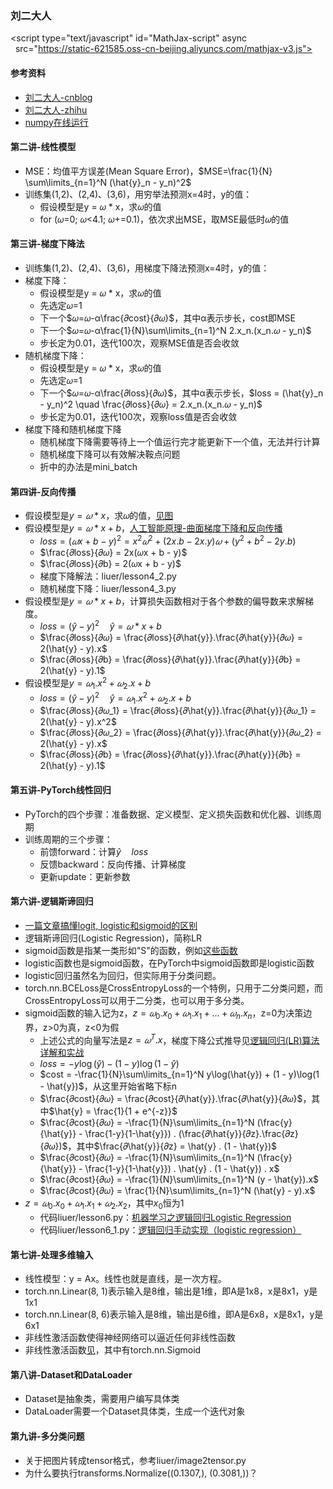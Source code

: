 ### 刘二大人

<script>
  MathJax = {
    tex: {
      inlineMath: [['$', '$'], ['\\(', '\\)']],
      displayMath: [["$$", "$$"], ["\\[", "\\]"]],
    },
    svg: {
      fontCache: 'global'
    }
  };
</script>
<script type="text/javascript" id="MathJax-script" async
  src="https://static-621585.oss-cn-beijing.aliyuncs.com/mathjax-v3.js">
</script>

#### 参考资料
* [刘二大人-cnblog](https://www.cnblogs.com/zhouyeqin/category/2231506.html)
* [刘二大人-zhihu](https://zhuanlan.zhihu.com/p/166104074)
* [numpy在线运行](https://onecompiler.com/python/3zqwrqg2r)

#### 第二讲-线性模型
* MSE：均值平方误差(Mean Square Error)，$MSE=\frac{1}{N} \sum\limits_{n=1}^N (\hat{y}_n - y_n)^2$
* 训练集(1,2)、(2,4)、(3,6)，用穷举法预测x=4时，y的值：
  * 假设模型是y = 𝜔 * x，求𝜔的值
  * for (𝜔=0; 𝜔<4.1; 𝜔+=0.1)，依次求出MSE，取MSE最低时𝜔的值

#### 第三讲-梯度下降法
* 训练集(1,2)、(2,4)、(3,6)，用梯度下降法预测x=4时，y的值：
* 梯度下降：
  * 假设模型是y = 𝜔 * x，求𝜔的值
  * 先选定𝜔=1
  * 下一个$𝜔=𝜔-α\frac{𝜕cost}{𝜕𝜔}$，其中α表示步长，cost即MSE
  * 下一个$𝜔=𝜔-α\frac{1}{N}\sum\limits_{n=1}^N 2.x_n.(x_n.𝜔 - y_n)$
  * 步长定为0.01，迭代100次，观察MSE值是否会收敛
* 随机梯度下降：
  * 假设模型是y = 𝜔 * x，求𝜔的值
  * 先选定𝜔=1
  * 下一个$𝜔=𝜔-α\frac{𝜕loss}{𝜕𝜔}$，其中α表示步长，$loss = (\hat{y}_n - y_n)^2 \quad \frac{𝜕loss}{𝜕𝜔} = 2.x_n.(x_n.𝜔 - y_n)$
  * 步长定为0.01，迭代100次，观察loss值是否会收敛
* 梯度下降和随机梯度下降
  * 随机梯度下降需要等待上一个值运行完才能更新下一个值，无法并行计算
  * 随机梯度下降可以有效解决鞍点问题
  * 折中的办法是mini_batch

#### 第四讲-反向传播
* 假设模型是$y = 𝜔 * x$，求𝜔的值，[见图](../images/back-propagation.png)
* 假设模型是$y = 𝜔 * x + b$，[人工智能原理-曲面梯度下降和反向传播](https://blog.csdn.net/wanlin_yang/article/details/129263378)
  * $loss = (𝜔x + b - y)^2 = x^2𝜔^2 + (2x.b - 2x.y)𝜔 + (y^2 + b^2 - 2y.b)$
  * $\frac{𝜕loss}{𝜕𝜔} = 2x(𝜔x + b - y)$
  * $\frac{𝜕loss}{𝜕b} = 2(𝜔x + b - y)$
  * 梯度下降解法：liuer/lesson4_2.py
  * 随机梯度下降：liuer/lesson4_3.py
* 假设模型是$y = 𝜔 * x + b$，计算损失函数相对于各个参数的偏导数来求解梯度。
  * $loss = (\hat{y} - y)^2 \quad \hat{y} = 𝜔 * x + b$
  * $\frac{𝜕loss}{𝜕𝜔} = \frac{𝜕loss}{𝜕\hat{y}}.\frac{𝜕\hat{y}}{𝜕𝜔} = 2(\hat{y} - y).x$
  * $\frac{𝜕loss}{𝜕b} = \frac{𝜕loss}{𝜕\hat{y}}.\frac{𝜕\hat{y}}{𝜕b} = 2(\hat{y} - y).1$
* 假设模型是$y = 𝜔_1.x^2 + 𝜔_2.x + b$
  * $loss = (\hat{y} - y)^2 \quad \hat{y} = 𝜔_1.x^2 + 𝜔_2.x + b$
  * $\frac{𝜕loss}{𝜕𝜔_1} = \frac{𝜕loss}{𝜕\hat{y}}.\frac{𝜕\hat{y}}{𝜕𝜔_1} = 2(\hat{y} - y).x^2$
  * $\frac{𝜕loss}{𝜕𝜔_2} = \frac{𝜕loss}{𝜕\hat{y}}.\frac{𝜕\hat{y}}{𝜕𝜔_2} = 2(\hat{y} - y).x$
  * $\frac{𝜕loss}{𝜕b} = \frac{𝜕loss}{𝜕\hat{y}}.\frac{𝜕\hat{y}}{𝜕b} = 2(\hat{y} - y).1$

#### 第五讲-PyTorch线性回归
* PyTorch的四个步骤：准备数据、定义模型、定义损失函数和优化器、训练周期
* 训练周期的三个步骤：
  * 前馈forward：计算$\hat{y} \quad loss$
  * 反馈backward：反向传播、计算梯度
  * 更新update：更新参数

#### 第六讲-逻辑斯谛回归
* [一篇文章搞懂logit, logistic和sigmoid的区别](https://zhuanlan.zhihu.com/p/358223959)
* 逻辑斯谛回归(Logistic Regression)，简称LR
* sigmoid函数是指某一类形如"S"的函数，例如[这些函数](../images/sigmoid-function.jpg)
* logistic函数也是sigmoid函数，在PyTorch中sigmoid函数即是logistic函数
* logistic回归虽然名为回归，但实际用于分类问题。
* torch.nn.BCELoss是CrossEntropyLoss的一个特例，只用于二分类问题，而CrossEntropyLoss可以用于二分类，也可以用于多分类。
* sigmoid函数的输入记为z，$z = 𝜔_0.x_0 + 𝜔_1.x_1 + ... + 𝜔_n.x_n$，z=0为决策边界，z>0为真，z<0为假
  * 上述公式的向量写法是$z = 𝜔^T.x$，梯度下降公式推导见[逻辑回归(LR)算法详解和实战](https://blog.csdn.net/Mr_Robert/article/details/88888973)
  * $loss = -y\log(\hat{y}) - (1 - y)\log(1 - \hat{y})$
  * $cost = -\frac{1}{N}\sum\limits_{n=1}^N y\log(\hat{y}) + (1 - y)\log(1 - \hat{y})$，从这里开始省略下标n
  * $\frac{𝜕cost}{𝜕𝜔} = \frac{𝜕cost}{𝜕\hat{y}}.\frac{𝜕\hat{y}}{𝜕𝜔}$，其中$\hat{y} = \frac{1}{1 + e^{-z}}$
  * $\frac{𝜕cost}{𝜕𝜔} = -\frac{1}{N}\sum\limits_{n=1}^N (\frac{y}{\hat{y}} - \frac{1-y}{1-\hat{y}}) . (\frac{𝜕\hat{y}}{𝜕z}.\frac{𝜕z}{𝜕𝜔})$，其中$\frac{𝜕\hat{y}}{𝜕z} = \hat{y} . (1 - \hat{y})$
  * $\frac{𝜕cost}{𝜕𝜔} = -\frac{1}{N}\sum\limits_{n=1}^N (\frac{y}{\hat{y}} - \frac{1-y}{1-\hat{y}}) . \hat{y} . (1 - \hat{y}) . x$
  * $\frac{𝜕cost}{𝜕𝜔} = -\frac{1}{N}\sum\limits_{n=1}^N (y - \hat{y}).x$
  * $\frac{𝜕cost}{𝜕𝜔} = \frac{1}{N}\sum\limits_{n=1}^N (\hat{y} - y).x$
* $z = 𝜔_0.x_0 + 𝜔_1.x_1 + 𝜔_2.x_2$，其中$x_0$恒为1
  * 代码liuer/lesson6.py：[机器学习之逻辑回归Logistic Regression](https://blog.csdn.net/qq_41750911/article/details/124889545)
  * 代码liuer/lesson6_1.py：[逻辑回归手动实现（logistic regression）](https://blog.csdn.net/qq_37055672/article/details/124779634)

#### 第七讲-处理多维输入
* 线性模型：y = Ax。线性也就是直线，是一次方程。
* torch.nn.Linear(8, 1)表示输入是8维，输出是1维，即A是1x8，x是8x1，y是1x1
* torch.nn.Linear(8, 6)表示输入是8维，输出是6维，即A是6x8，x是8x1，y是6x1
* 非线性激活函数使得神经网络可以逼近任何非线性函数
* 非线性激活函数[见](https://pytorch.org/docs/stable/nn.html#non-linear-activations-weighted-sum-nonlinearity)，其中有torch.nn.Sigmoid

#### 第八讲-Dataset和DataLoader
* Dataset是抽象类，需要用户编写具体类
* DataLoader需要一个Dataset具体类，生成一个迭代对象

#### 第九讲-多分类问题
* 关于把图片转成tensor格式，参考liuer/image2tensor.py
* 为什么要执行transforms.Normalize((0.1307,), (0.3081,))？




